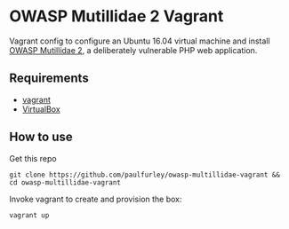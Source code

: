 # OWASP Mutillidae 2 Vagrant

Vagrant config to configure an Ubuntu 16.04 virtual machine and install [OWASP Mutillidae 2](https://sourceforge.net/projects/mutillidae/files/), a deliberately vulnerable PHP web application.

## Requirements

- [vagrant](https://www.vagrantup.com/docs/installation/)
- [VirtualBox](https://www.virtualbox.org/wiki/Downloads)

## How to use

Get this repo

```
git clone https://github.com/paulfurley/owasp-multillidae-vagrant && cd owasp-multillidae-vagrant
```

Invoke vagrant to create and provision the box:

```
vagrant up
```
